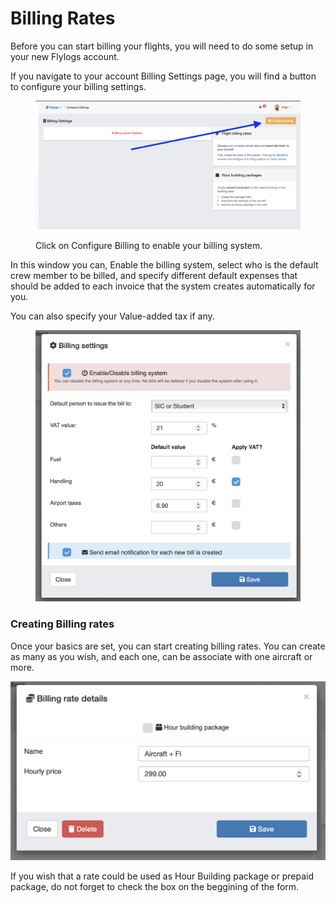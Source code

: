 # Billing Rates

Before you can start billing your flights, you will need to do some setup in your new Flylogs account.

If you navigate to your account Billing Settings page, you will find a button to configure your billing settings.

<figure><img src="../.gitbook/assets/Screenshot 2023-03-02 at 20.07.49.png" alt=""><figcaption><p>Click on Configure Billing to enable your billing system.</p></figcaption></figure>

In this window you can, Enable the billing system, select who is the default crew member to be billed, and specify different default expenses that should be added to each invoice that the system creates automatically for you.

You can also specify your Value-added tax if any.

<figure><img src="../.gitbook/assets/Screenshot 2023-03-02 at 20.11.34.png" alt=""><figcaption></figcaption></figure>

### Creating Billing rates

Once your basics are set, you can start creating billing rates. You can create as many as you wish, and each one, can be associate with one aircraft or more.

![](<../.gitbook/assets/Screenshot 2023-03-02 at 20.15.53.png>)

If you wish that a rate could be used as Hour Building package or prepaid package, do not forget to check the box on the beggining of the form.

